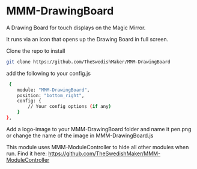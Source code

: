 # MMM-DrawingBoard
A Drawing Board for touch displays on the Magic Mirror. 

It runs via an icon that opens up the Drawing Board in full screen. 

Clone the repo to install 
```bash
git clone https://github.com/TheSwedishMaker/MMM-DrawingBoard
```

add the following to your config.js 

```bash
 {
    module: "MMM-DrawingBoard",
    position: "bottom_right",
    config: {
        // Your config options (if any)
    }
},
```

Add a logo-image to your MMM-DrawingBoard folder and name it pen.png or change the 
name of the image in MMM-DrawingBoard.js 

This module uses MMM-ModuleController to hide all other modules when run. 
Find it here: https://github.com/TheSwedishMaker/MMM-ModuleController

